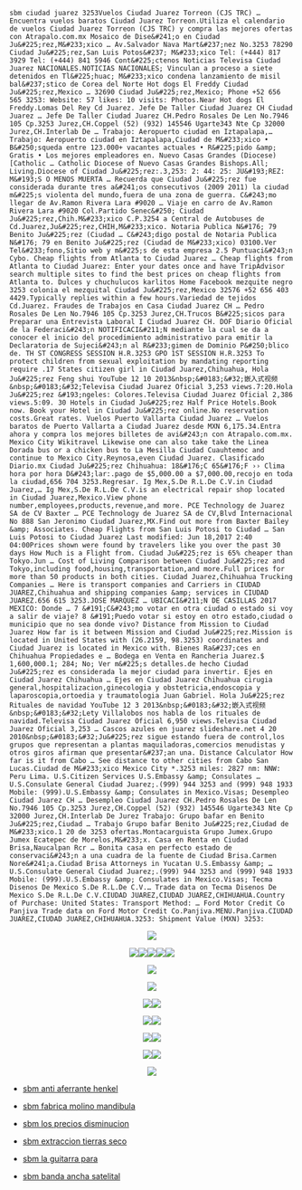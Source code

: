
```
sbm ciudad juarez 3253Vuelos Ciudad Juarez Torreon (CJS TRC) … Encuentra vuelos baratos Ciudad Juarez Torreon.Utiliza el calendario de vuelos Ciudad Juarez Torreon (CJS TRC) y compra las mejores ofertas con Atrapalo.com.mx Mosaico de Dise&#241;o en Ciudad Ju&#225;rez,M&#233;xico … Av.Salvador Nava Mart&#237;nez No.3253 78290 Ciudad Ju&#225;rez,San Luis Potos&#237; M&#233;xico Tel: (+444) 817 3929 Tel: (+444) 841 5946 Cont&#225;ctenos Noticias Televisa Ciudad Juarez NACIONALES.NOTICIAS NACIONALES; Vinculan a proceso a siete detenidos en Tl&#225;huac; M&#233;xico condena lanzamiento de misil bal&#237;stico de Corea del Norte Hot dogs El Freddy Ciudad Ju&#225;rez,Mexico … 32690 Ciudad Ju&#225;rez,Mexico; Phone +52 656 565 3253: Website: 57 likes: 10 visits: Photos.Near Hot dogs El Freddy.Lomas Del Rey Cd Juarez. Jefe De Taller Ciudad Juarez CH Ciudad Juarez … Jefe De Taller Ciudad Juarez CH.Pedro Rosales De Len No.7946 105 Cp.3253 Jurez,CH.Coppel (52) (932) 145546 Ugarte343 Nte Cp 32000 Jurez,CH.Interlab De … Trabajo: Aeropuerto ciudad en Iztapalapa,… Trabajo: Aeropuerto ciudad en Iztapalapa,Ciudad de M&#233;xico • B&#250;squeda entre 123.000+ vacantes actuales • R&#225;pido &amp; Gratis • Los mejores empleadores en. Nuevo Casas Grandes (Diocese) [Catholic … Catholic Diocese of Nuevo Casas Grandes Bishops.All; Living.Diocese of Ciudad Ju&#225;rez:.3,253: 2: 44: 25: JU&#193;REZ: M&#193;S O MENOS MUERTA … Recuerda que Ciudad Ju&#225;rez fue considerada durante tres a&#241;os consecutivos (2009 2011) la ciudad m&#225;s violenta del mundo,fuera de una zona de guerra. C&#243;mo llegar de Av.Ramon Rivera Lara #9020 … Viaje en carro de Av.Ramon Rivera Lara #9020 Col.Partido Senec&#250; Ciudad Ju&#225;rez,Chih.M&#233;xico C.P.3254 a Central de Autobuses de Cd.Juarez,Ju&#225;rez,CHIH,M&#233;xico. Notaria Publica N&#176; 79 Benito Ju&#225;rez (Ciudad … C&#243;digo postal de Notaria Publica N&#176; 79 en Benito Ju&#225;rez (Ciudad de M&#233;xico) 03100.Ver Tel&#233;fono,Sitio web y m&#225;s de esta empresa 2.5 Puntuaci&#243;n Cybo. Cheap flights from Atlanta to Ciudad Juarez … Cheap flights from Atlanta to Ciudad Juarez: Enter your dates once and have TripAdvisor search multiple sites to find the best prices on cheap flights from Atlanta to. Dulces y chuchulucos karlitos Home Facebook mezquite negro 3253 colonia el mezquital Ciudad Ju&#225;rez,Mexico 32576 +52 656 403 4429.Typically replies within a few hours.Variedad de tejidos Cd.Juarez. Fraudes de Trabajos en Casa Ciudad Juarez CH … Pedro Rosales De Len No.7946 105 Cp.3253 Jurez,CH.Trucos B&#225;sicos para Preparar una Entrevista Laboral I Ciudad Juarez CH. DOF Diario Oficial de la Federaci&#243;n NOTIFICACI&#211;N mediante la cual se da a conocer el inicio del procedimiento administrativo para emitir la Declaratoria de Sujeci&#243;n al R&#233;gimen de Dominio P&#250;blico de. TH ST CONGRESS SESSION H.R.3253 GPO 1ST SESSION H.R.3253 To protect children from sexual exploitation by mandating reporting require .17 States citizen girl in Ciudad Juarez,Chihuahua, Hola Ju&#225;rez Feng shui YouTube 12 10 2013&nbsp;&#0183;&#32;嵌入式视频&nbsp;&#0183;&#32;Televisa Ciudad Juarez Oficial 3,253 views.7:20.Hola Ju&#225;rez &#193;ngeles: Colores.Televisa Ciudad Juarez Oficial 2,386 views.5:09. 30 Hotels in Ciudad Ju&#225;rez Half Price Hotels.Book now. Book your Hotel in Ciudad Ju&#225;rez online.No reservation costs.Great rates. Vuelos Puerto Vallarta Ciudad Juarez … Vuelos baratos de Puerto Vallarta a Ciudad Juarez desde MXN 6,175.34.Entra ahora y compra los mejores billetes de avi&#243;n con Atrapalo.com.mx. Mexico City Wikitravel Likewise one can also take take the Linea Dorada bus or a chicken bus to La Mesilla Ciudad Cuauhtemoc and continue to Mexico City.Reynosa,even Ciudad Juarez. Clasificado Diario.mx Ciudad Ju&#225;rez Chihuahua: 18&#176;C 65&#176;F ›› Clima hora por hora D&#243;lar:.pago de $5,000.00 a $7,000.00,recojo en toda la ciudad,656 704 3253.Regresar. Ig Mex,S.De R.L.De C.V.in Ciudad Juarez,… Ig Mex,S.De R.L.De C.V.is an electrical repair shop located in Ciudad Juarez,Mexico.View phone number,employees,products,revenue,and more. PCE Technology de Juarez SA de CV Baxter … PCE Technology de Juarez SA de CV,Blvd Internacional No 888 San Jeronimo Ciudad Juarez,MX.Find out more from Baxter Bailey &amp; Associates. Cheap Flights from San Luis Potosi to Ciudad … San Luis Potosi to Ciudad Juarez Last modified: Jun 18,2017 2:40 04:00Prices shown were found by travelers like you over the past 30 days How Much is a Flight from. Ciudad Ju&#225;rez is 65% cheaper than Tokyo.Jun … Cost of Living Comparison between Ciudad Ju&#225;rez and Tokyo,including food,housing,transportation,and more.Full prices for more than 50 products in both cities. Ciudad Juarez,Chihuahua Trucking Companies … Here is transport companies and Carriers in CIUDAD JUAREZ,Chihuahua and shipping companies &amp; services in CIUDAD JUAREZ.656 615 3253.JOSE MARQUEZ … UBICACI&#211;N DE CASILLAS 2017 MEXICO: Donde … 7 &#191;C&#243;mo votar en otra ciudad o estado si voy a salir de viaje? 8 &#191;Puedo votar si estoy en otro estado,ciudad o municipio que no sea donde vivo? Distance from Mission to Ciudad Juarez How far is it between Mission and Ciudad Ju&#225;rez.Mission is located in United States with (26.2159, 98.3253) coordinates and Ciudad Juarez is located in Mexico with. Bienes Ra&#237;ces en Chihuahua Propiedades e … Bodega en Venta en Rancheria Juarez.$ 1,600,000.1; 284; No; Ver m&#225;s detalles.de hecho Ciudad Ju&#225;rez es considerada la mejor ciudad para invertir. Ejes en Ciudad Juarez Chihuahua … Ejes en Ciudad Juarez Chihuahua cirugia general,hospitalizacion,ginecologia y obstetricia,endoscopia y laparoscopia,ortoedia y traumatologia Juan Gabriel. Hola Ju&#225;rez Rituales de navidad YouTube 12 3 2013&nbsp;&#0183;&#32;嵌入式视频&nbsp;&#0183;&#32;Lety Villalobos nos habla de los rituales de navidad.Televisa Ciudad Juarez Oficial 6,950 views.Televisa Ciudad Juarez Oficial 3,253 … Cascos azules en juarez slideshare.net 4 20 2010&nbsp;&#0183;&#32;Ju&#225;rez sigue estando fuera de control,los grupos que representan a plantas maquiladoras,comercios menudistas y otros giros afirman que presentar&#237;an una. Distance Calculator How far is it from Cabo … See distance to other cities from Cabo San Lucas.Ciudad de M&#233;xico Mexico City *.3253 miles: 2827 nm: NNW: Peru Lima. U.S.Citizen Services U.S.Embassy &amp; Consulates … U.S.Consulate General Ciudad Juarez;.(999) 944 3253 and (999) 948 1933 Mobile: (999).U.S.Embassy &amp; Consulates in Mexico.Visas; Desempleo Ciudad Juarez CH … Desempleo Ciudad Juarez CH.Pedro Rosales De Len No.7946 105 Cp.3253 Jurez,CH.Coppel (52) (932) 145546 Ugarte343 Nte Cp 32000 Jurez,CH.Interlab De Jurez Trabajo: Grupo bafar en Benito Ju&#225;rez,Ciudad … Trabajo Grupo bafar Benito Ju&#225;rez,Ciudad de M&#233;xico.1 20 de 3253 ofertas.Montacarguista Grupo Jumex.Grupo Jumex Ecatepec de Morelos,M&#233;x. Casa en Renta en Ciudad Brisa,Naucalpan Rcr … Bonita casa en perfecto estado de conservaci&#243;n a una cuadra de la fuente de Ciudad Brisa.Carmen Nore&#241;a.Ciudad Brisa Attorneys in Yucatan U.S.Embassy &amp; … U.S.Consulate General Ciudad Juarez;.(999) 944 3253 and (999) 948 1933 Mobile: (999).U.S.Embassy &amp; Consulates in Mexico.Visas; Tecma Disenos De Mexico S.De R.L.De C.V.… Trade data on Tecma Disenos De Mexico S.De R.L.De C.V.CIUDAD JUAREZ,CIUDAD JUAREZ,CHIHUAHUA.Country of Purchase: United States: Transport Method: … Ford Motor Credit Co Panjiva Trade data on Ford Motor Credit Co.Panjiva.MENU.Panjiva.CIUDAD JUAREZ,CIUDAD JUAREZ,CHIHUAHUA.3253: Shipment Value (MXN) 3253: 
```

<div align="center">

<a href="https://es-crusher.shibang-china.com/github&k=sbm+ciudad+juarez+3253"><img src="https://static.shibang-china.com/es/crusher/logo.jpg"></a>

<a href="https://es-crusher.shibang-china.com/github&k=sbm+ciudad+juarez+3253"><img src="https://static.shibang-china.com/es/crusher/index.jpg"></a><a href="https://es-crusher.shibang-china.com/material.htmlgithub&k=sbm+ciudad+juarez+3253"><img src="https://static.shibang-china.com/es/crusher/material.jpg"></a><a href="https://es-crusher.shibang-china.com/application.htmlgithub&k=sbm+ciudad+juarez+3253"><img src="https://static.shibang-china.com/es/crusher/application.jpg"></a><a href="https://es-crusher.shibang-china.com/aboutus.htmlgithub&k=sbm+ciudad+juarez+3253"><img src="https://static.shibang-china.com/es/crusher/aboutus.jpg"></a><a href="https://es-crusher.shibang-china.com/contact.htmlgithub&k=sbm+ciudad+juarez+3253"><img src="https://static.shibang-china.com/es/crusher/contact.jpg"></a>

<a href="https://es-crusher.shibang-china.com/github&k=sbm+ciudad+juarez+3253"><img src="https://static.shibang-china.com/es/crusher/banner.jpg"></a>

<a href="https://swt.shibang-china.com/github&k=sbm+ciudad+juarez+3253"><img src="https://static.shibang-china.com/es/crusher/text.jpg"></a>

<a href="https://swt.shibang-china.com/github&k=sbm+ciudad+juarez+3253"><img src="https://static.shibang-china.com/es/crusher/chat.jpg"></a><a href="https://es-crusher.shibang-china.com/contact.htmlgithub&k=sbm+ciudad+juarez+3253"><img src="https://static.shibang-china.com/es/crusher/message.jpg"></a>

<a href="https://es-crusher.shibang-china.com/products/pe.htmlgithub&k=sbm+ciudad+juarez+3253"><img src="https://static.shibang-china.com/es/crusher/pe.jpg"></a><a href="https://es-crusher.shibang-china.com/products/pf.htmlgithub&k=sbm+ciudad+juarez+3253"><img src="https://static.shibang-china.com/es/crusher/pf.jpg"></a>

<a href="https://es-crusher.shibang-china.com/products/hpt.htmlgithub&k=sbm+ciudad+juarez+3253"><img src="https://static.shibang-china.com/es/crusher/hpt.jpg"></a><a href="https://es-crusher.shibang-china.com/products/vsi.htmlgithub&k=sbm+ciudad+juarez+3253"><img src="https://static.shibang-china.com/es/crusher/vsi.jpg"></a>

<a href="https://es-crusher.shibang-china.com/products/klv.htmlgithub&k=sbm+ciudad+juarez+3253"><img src="https://static.shibang-china.com/es/crusher/klv.jpg"></a><a href="https://es-crusher.shibang-china.com/products/portable.htmlgithub&k=sbm+ciudad+juarez+3253"><img src="https://static.shibang-china.com/es/crusher/portable.jpg"></a>

<a href="https://swt.shibang-china.com/github&k=sbm+ciudad+juarez+3253"><img src="https://static.shibang-china.com/es/crusher/case.jpg"></a>

</div>


* [sbm anti aferrante henkel](sbm%20anti%20aferrante%20henkel.md)

* [sbm fabrica molino mandibula](sbm%20fabrica%20molino%20mandibula.md)

* [sbm los precios disminucion](sbm%20los%20precios%20disminucion.md)

* [sbm extraccion tierras seco](sbm%20extraccion%20tierras%20seco.md)

* [sbm la guitarra para](sbm%20la%20guitarra%20para.md)

* [sbm banda ancha satelital](sbm%20banda%20ancha%20satelital.md)